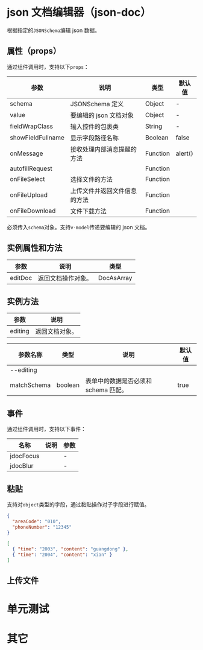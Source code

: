 # json 文档编辑器（json-doc）

根据指定的`JSONSchema`编辑 json 数据。

## 属性（props）

通过组件调用时，支持以下`props`：

| 参数              | 说明                         | 类型     | 默认值  |
| ----------------- | ---------------------------- | -------- | ------- |
| schema            | JSONSchema 定义              | Object   | -       |
| value             | 要编辑的 json 文档对象       | Object   | -       |
| fieldWrapClass    | 输入控件的包裹类             | String   | -       |
| showFieldFullname | 显示字段路径名称             | Boolean  | false   |
| onMessage         | 接收处理内部消息提醒的方法   | Function | alert() |
| autofillRequest   |                              | Function |         |
| onFileSelect      | 选择文件的方法               | Function |         |
| onFileUpload      | 上传文件并返回文件信息的方法 | Function |         |
| onFileDownload    | 文件下载方法                 | Function |         |

必须传入`schema`对象。支持`v-model`传递要编辑的 json 文档。

## 实例属性和方法

| 参数    | 说明               | 类型       |
| ------- | ------------------ | ---------- |
| editDoc | 返回文档操作对象。 | DocAsArray |

## 实例方法

| 参数    | 说明           |
| ------- | -------------- |
| editing | 返回文档对象。 |

| 参数名称    | 类型    | 说明                                 | 默认值 |
| ----------- | ------- | ------------------------------------ | ------ |
| --editing   |         |                                      |        |
| matchSchema | boolean | 表单中的数据是否必须和 schema 匹配。 | true   |

## 事件

通过组件调用时，支持以下事件：

| 名称      | 说明 | 参数 |
| --------- | ---- | ---- |
| jdocFocus |      | -    |
| jdocBlur  |      | -    |

## 粘贴

支持对`object`类型的字段，通过黏贴操作对子字段进行赋值。

```json
{
  "areaCode": "010",
  "phoneNumber": "12345"
}
```

```json
[
  { "time": "2003", "content": "guangdong" },
  { "time": "2004", "content": "xian" }
]
```

## 上传文件

# 单元测试

# 其它
